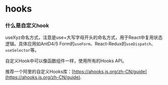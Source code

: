 # hooks

### 什么是自定义hook

useXyz命名方式，注意是use+大写字母开头的命名方式，用于React中复用状态逻辑。具体应用如AntD4/5 Form的`useForm`、React-Redux的`useDispatch`、`useSelector`等。

自定义Hook中可以像函数组件一样，使用所有的Hooks API。

推荐一个阿里的自定义Hooks库：[https://ahooks.js.org/zh-CN/guide](https://ahooks.js.org/zh-CN/guide).

